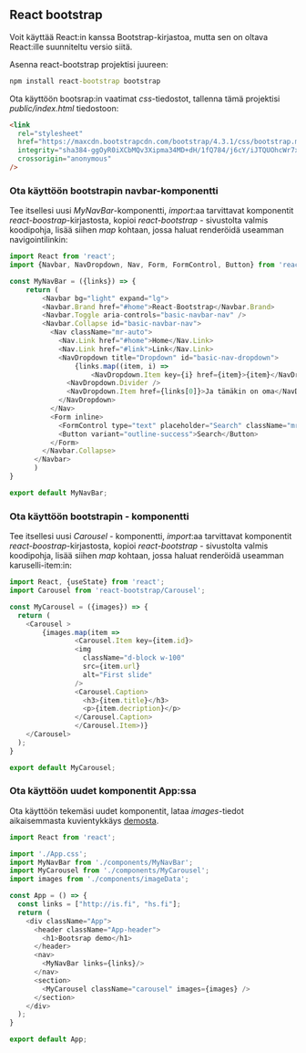 ## React bootstrap

Voit käyttää React:in kanssa Bootstrap-kirjastoa, mutta sen on oltava React:ille suunniteltu versio siitä.

Asenna react-bootstrap projektisi juureen:

```cmd
npm install react-bootstrap bootstrap
```

Ota käyttöön bootsrap:in vaatimat *css*-tiedostot, tallenna tämä projektisi *public/index.html* tiedostoon:

```html
<link
  rel="stylesheet"
  href="https://maxcdn.bootstrapcdn.com/bootstrap/4.3.1/css/bootstrap.min.css"
  integrity="sha384-ggOyR0iXCbMQv3Xipma34MD+dH/1fQ784/j6cY/iJTQUOhcWr7x9JvoRxT2MZw1T"
  crossorigin="anonymous"
/>
```

### Ota käyttöön bootstrapin navbar-komponentti

Tee itsellesi uusi *MyNavBar*-komponentti, *import*:aa tarvittavat komponentit *react-boostrap*-kirjastosta, kopioi *react-bootstrap* - sivustolta valmis koodipohja, lisää siihen *map* kohtaan, jossa haluat renderöidä useamman navigointilinkin:

```js
import React from 'react';
import {Navbar, NavDropdown, Nav, Form, FormControl, Button} from 'react-bootstrap'

const MyNavBar = ({links}) => {
    return (
        <Navbar bg="light" expand="lg">
        <Navbar.Brand href="#home">React-Bootstrap</Navbar.Brand>
        <Navbar.Toggle aria-controls="basic-navbar-nav" />
        <Navbar.Collapse id="basic-navbar-nav">
          <Nav className="mr-auto">
            <Nav.Link href="#home">Home</Nav.Link>
            <Nav.Link href="#link">Link</Nav.Link>
            <NavDropdown title="Dropdown" id="basic-nav-dropdown">
                {links.map((item, i) =>
                    <NavDropdown.Item key={i} href={item}>{item}</NavDropdown.Item>)}
              <NavDropdown.Divider />
              <NavDropdown.Item href={links[0]}>Ja tämäkin on oma</NavDropdown.Item>
            </NavDropdown>
          </Nav>
          <Form inline>
            <FormControl type="text" placeholder="Search" className="mr-sm-2" />
            <Button variant="outline-success">Search</Button>
          </Form>
        </Navbar.Collapse>
      </Navbar>
      )
}

export default MyNavBar;
```

### Ota käyttöön bootstrapin - komponentti

Tee itsellesi uusi *Carousel* - komponentti, *import*:aa tarvittavat komponentit *react-boostrap*-kirjastosta, kopioi *react-bootstrap* - sivustolta valmis koodipohja, lisää siihen *map* kohtaan, jossa haluat renderöidä useamman karuselli-item:in:

```js
import React, {useState} from 'react';
import Carousel from 'react-bootstrap/Carousel';

const MyCarousel = ({images}) => {
  return (
    <Carousel >
        {images.map(item =>
                <Carousel.Item key={item.id}>
                <img
                  className="d-block w-100"
                  src={item.url}
                  alt="First slide"
                />
                <Carousel.Caption>
                  <h3>{item.title}</h3>
                  <p>{item.decription}</p>
                </Carousel.Caption>
                </Carousel.Item>)}
    </Carousel>
  );
}

export default MyCarousel;
```

### Ota käyttöön uudet komponentit App:ssa

Ota käyttöön tekemäsi uudet komponentit, lataa *images*-tiedot aikaisemmasta kuvientykkäys [demosta](./immutable-state.html).

```js
import React from 'react';

import './App.css';
import MyNavBar from './components/MyNavBar';
import MyCarousel from './components/MyCarousel';
import images from './components/imageData';

const App = () => {
  const links = ["http://is.fi", "hs.fi"];
  return (
    <div className="App">
      <header className="App-header">
        <h1>Bootsrap demo</h1>
      </header>
      <nav>
        <MyNavBar links={links}/>
      </nav>
      <section>
        <MyCarousel className="carousel" images={images} />
      </section>
    </div>
  );
}

export default App;
```
